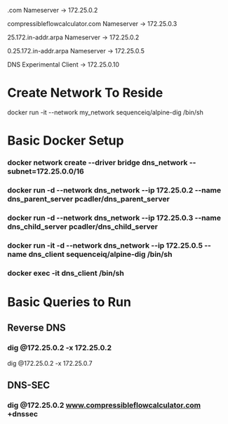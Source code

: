 .com Nameserver -> 172.25.0.2

compressibleflowcalculator.com Nameserver -> 172.25.0.3

25.172.in-addr.arpa Nameserver -> 172.25.0.2

0.25.172.in-addr.arpa Nameserver -> 172.25.0.5

DNS Experimental Client -> 172.25.0.10

# Create Network To Reside

docker run -it --network my_network sequenceiq/alpine-dig /bin/sh

# Basic Docker Setup

### docker network create --driver bridge dns_network --subnet=172.25.0.0/16

### docker run -d --network dns_network --ip 172.25.0.2 --name dns_parent_server pcadler/dns_parent_server

### docker run -d --network dns_network --ip 172.25.0.3 --name dns_child_server pcadler/dns_child_server

### docker run -it -d --network dns_network --ip 172.25.0.5 --name dns_client sequenceiq/alpine-dig /bin/sh

### docker exec -it dns_client /bin/sh

# Basic Queries to Run

## Reverse DNS

### dig @172.25.0.2 -x 172.25.0.2

dig @172.25.0.2 -x 172.25.0.7

## DNS-SEC

### dig @172.25.0.2 www.compressibleflowcalculator.com +dnssec
